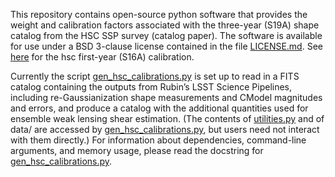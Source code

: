 This repository contains open-source python software that provides the weight
and calibration factors associated with the three-year (S19A) shape catalog
from the HSC SSP survey (catalog paper). The software is available for use
under a BSD 3-clause license contained in the file [LICENSE.md](LICENSE). See
[here](https://github.com/PrincetonUniversity/hsc-y1-shear-calib/blob/main/gen_hsc_calibrations.py)
for the hsc first-year (S16A) calibration.

Currently the script [gen_hsc_calibrations.py](gen_hsc_calibrations.py) is set
up to read in a FITS catalog containing the outputs from Rubin’s LSST Science
Pipelines, including re-Gaussianization shape measurements and CModel
magnitudes and errors, and produce a catalog with the additional quantities
used for ensemble weak lensing shear estimation. (The contents of
[utilities.py](utilities.py) and of data/ are accessed by
[gen_hsc_calibrations.py](gen_hsc_calibrations.py), but users need not interact
with them directly.) For information about dependencies, command-line
arguments, and memory usage, please read the docstring for
[gen_hsc_calibrations.py](gen_hsc_calibrations.py).
